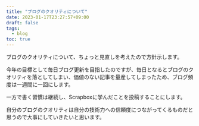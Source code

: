 ```yaml
---
title: "ブログのクオリティについて"
date: 2023-01-17T23:27:57+09:00
draft: false
tags:
  - blog
toc: true
---
```

ブログのクオリティについて、ちょっと見直しを考えたので方針示します。
<!--more-->
今年の目標として毎日ブログ更新を目指したのですが、毎日となるとブログのクオリティを落としてしまい、価値のない記事を量産してしまったため、ブログ頻度は一週間に一回にします。  

一方で書く習慣は継続し、Scrapboxに学んだことを投稿することにします。

自分のブログのクオリティは自分の技術力への信頼度につながってくるものだと思うので大事にしていきたいと思います。
